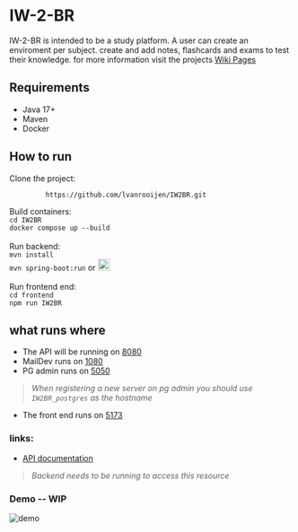 # IW-2-BR

IW-2-BR is intended to be a study platform. 
A user can create an enviroment per subject. create and add notes, flashcards and exams to test their knowledge.
for more information visit the projects [Wiki Pages](https://github.com/lvanrooijen/IW2BR/wiki)

## Requirements

- Java 17+
- Maven
- Docker

## How to run

Clone the project:

             https://github.com/lvanrooijen/IW2BR.git
Build containers:</br>
`cd IW2BR`</br>
`docker compose up --build` </br></br>
Run backend: </br>
`mvn install` </br>
`mvn spring-boot:run` 
   or <a href="https://www.youtube.com/watch?v=MtaTKXJ89jk" target="_blank">
  <img 
    src="https://github.com/user-attachments/assets/e2e07ab6-bfc0-4ee8-99cb-d595f129b9ba"
    alt="play button"
    width="21"
    height="21"
  />
</a> </br></br>
Run frontend end: </br>
`cd frontend` </br>
`npm run IW2BR`

## what runs where

* The API will be running on [8080](http://localhost:8080/)
* MailDev runs on [1080](http://localhost:1080/)
* PG admin runs on [5050](http://localhost:5050/) 
> _When registering a new server on pg admin you should use `IW2BR_postgres` as the hostname_
* The front end runs on [5173](http://http://localhost:5173/)

### links:

* [API documentation](http://localhost:8080/swagger-ui/index.html)
> _Backend needs to be running to access this resource_

### Demo -- WIP


![demo](https://github.com/user-attachments/assets/7777455d-732a-4f87-84af-4c97c18892ad)



